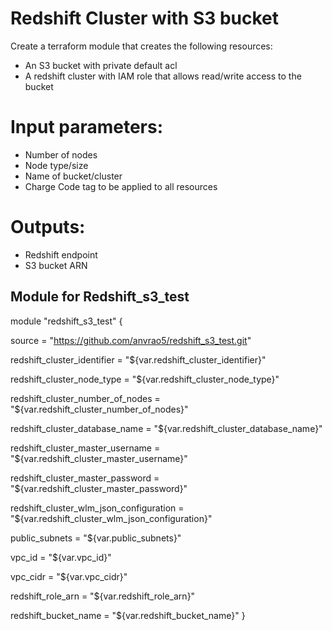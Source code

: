 # Redshift Cluster with S3 bucket
Create a terraform module that creates the following resources:
- An S3 bucket with private default acl
- A redshift cluster with IAM role that allows read/write access to the bucket

# Input parameters:
- Number of nodes
- Node type/size
- Name of bucket/cluster
- Charge Code tag to be applied to all resources

# Outputs:
- Redshift endpoint
- S3 bucket ARN

## Module for Redshift_s3_test

module "redshift_s3_test" {

  source = "https://github.com/anvrao5/redshift_s3_test.git"
  
  redshift_cluster_identifier = "${var.redshift_cluster_identifier}"
  
  redshift_cluster_node_type = "${var.redshift_cluster_node_type}"
  
  redshift_cluster_number_of_nodes = "${var.redshift_cluster_number_of_nodes}"
  
  redshift_cluster_database_name = "${var.redshift_cluster_database_name}"
  
  redshift_cluster_master_username = "${var.redshift_cluster_master_username}"
   
 redshift_cluster_master_password = "${var.redshift_cluster_master_password}"
 
 redshift_cluster_wlm_json_configuration = "${var.redshift_cluster_wlm_json_configuration}"
  
  public_subnets = "${var.public_subnets}"
  
  vpc_id = "${var.vpc_id}"
  
  vpc_cidr = "${var.vpc_cidr}"
  
  redshift_role_arn = "${var.redshift_role_arn}"
  
  redshift_bucket_name = "${var.redshift_bucket_name}"
}
